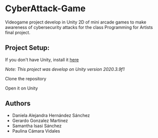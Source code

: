 # CyberAttack-Game
Videogame project develop in Unity 2D of mini arcade games to make awareness of cybersecurity attacks for the class Programming for Artists final project.

## Project Setup:

If you don't have Unity, install it [here](https://unity3d.com/get-unity/download) 

*Note: This project was develop on Unity version 2020.3.9f1*

Clone the repository

Open it on Unity

## Authors
- Daniela Alejandra Hernández Sánchez 
- Gerardo Gonzalez Martinez 
- Samantha Isasi Sánchez
- Paulina Cámara Vidales 
